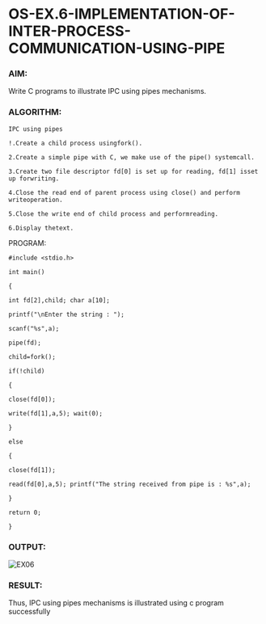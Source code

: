 # OS-EX.6-IMPLEMENTATION-OF-INTER-PROCESS-COMMUNICATION-USING-PIPE

### AIM:

Write C programs to illustrate IPC using pipes mechanisms.

### ALGORITHM:
```
IPC using pipes

!.Create a child process usingfork().

2.Create a simple pipe with C, we make use of the pipe() systemcall.

3.Create two file descriptor fd[0] is set up for reading, fd[1] isset up forwriting.

4.Close the read end of parent process using close() and perform writeoperation.

5.Close the write end of child process and performreading.

6.Display thetext.
```
PROGRAM:
```
#include <stdio.h>

int main()

{

int fd[2],child; char a[10];

printf("\nEnter the string : ");

scanf("%s",a);

pipe(fd);

child=fork();

if(!child)

{

close(fd[0]);

write(fd[1],a,5); wait(0);

}

else

{

close(fd[1]);

read(fd[0],a,5); printf("The string received from pipe is : %s",a);

}

return 0;

}
```
### OUTPUT:
![EX06](https://github.com/Divya110205/OS-EX.6-IMPLEMENTATION-OF-INTER-PROCESS-COMMUNICATION-USING-PIPE/assets/119404855/8c39503d-654f-47c1-af98-c1c365f79686)

### RESULT:

Thus, IPC using pipes mechanisms is illustrated using c program successfully
